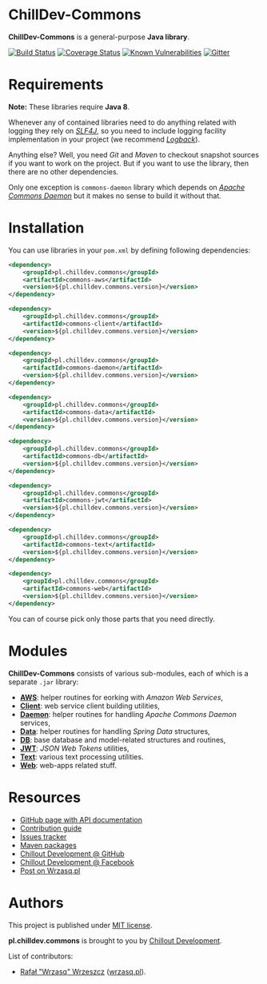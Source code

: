 <!---
# This file is part of the ChillDev-Commons.
#
# @license http://mit-license.org/ The MIT license
# @copyright 2014 - 2018 © by Rafał Wrzeszcz - Wrzasq.pl.
-->

# ChillDev-Commons

**ChillDev-Commons** is a general-purpose **Java library**.

[![Build Status](https://travis-ci.com/chilloutdevelopment/pl.chilldev.commons.svg)](https://travis-ci.org/chilloutdevelopment/pl.chilldev.commons)
[![Coverage Status](https://coveralls.io/repos/chilloutdevelopment/pl.chilldev.commons/badge.png?branch=develop)](https://coveralls.io/r/chilloutdevelopment/pl.chilldev.commons)
[![Known Vulnerabilities](https://snyk.io/test/github/chilloutdevelopment/pl.chilldev.commons/badge.svg)](https://snyk.io/test/github/chilloutdevelopment/pl.chilldev.commons)
[![Gitter](https://badges.gitter.im/Join%20Chat.svg)](https://gitter.im/chilloutdevelopment/pl.chilldev.commons)

# Requirements

**Note:** These libraries require **Java 8**.

Whenever any of contained libraries need to do anything related with logging they rely on [*SLF4J*](https://www.slf4j.org/), so you need to include logging facility implementation in your project (we recommend [*Logback*](https://logback.qos.ch/)).

Anything else? Well, you need *Git* and *Maven* to checkout snapshot sources if you want to work on the project. But if you want to use the library, then there are no other dependencies.

Only one exception is `commons-daemon` library which depends on [*Apache Commons Daemon*](https://commons.apache.org/proper/commons-daemon/) but it makes no sense to build it without that.

# Installation

You can use libraries in your `pom.xml` by defining following dependencies:

```xml
<dependency>
    <groupId>pl.chilldev.commons</groupId>
    <artifactId>commons-aws</artifactId>
    <version>${pl.chilldev.commons.version}</version>
</dependency>

<dependency>
    <groupId>pl.chilldev.commons</groupId>
    <artifactId>commons-client</artifactId>
    <version>${pl.chilldev.commons.version}</version>
</dependency>

<dependency>
    <groupId>pl.chilldev.commons</groupId>
    <artifactId>commons-daemon</artifactId>
    <version>${pl.chilldev.commons.version}</version>
</dependency>

<dependency>
    <groupId>pl.chilldev.commons</groupId>
    <artifactId>commons-data</artifactId>
    <version>${pl.chilldev.commons.version}</version>
</dependency>

<dependency>
    <groupId>pl.chilldev.commons</groupId>
    <artifactId>commons-db</artifactId>
    <version>${pl.chilldev.commons.version}</version>
</dependency>

<dependency>
    <groupId>pl.chilldev.commons</groupId>
    <artifactId>commons-jwt</artifactId>
    <version>${pl.chilldev.commons.version}</version>
</dependency>

<dependency>
    <groupId>pl.chilldev.commons</groupId>
    <artifactId>commons-text</artifactId>
    <version>${pl.chilldev.commons.version}</version>
</dependency>

<dependency>
    <groupId>pl.chilldev.commons</groupId>
    <artifactId>commons-web</artifactId>
    <version>${pl.chilldev.commons.version}</version>
</dependency>
```

You can of course pick only those parts that you need directly.

# Modules

**ChillDev-Commons** consists of various sub-modules, each of which is a separate `.jar` library:

-   [**AWS**](https://chilloutdevelopment.github.io/pl.chilldev.commons/commons-aws/): helper routines for eorking with *Amazon Web Services*,
-   [**Client**](https://chilloutdevelopment.github.io/pl.chilldev.commons/commons-client/): web service client building utilities,
-   [**Daemon**](https://chilloutdevelopment.github.io/pl.chilldev.commons/commons-daemon/): helper routines for handling *Apache Commons Daemon* services,
-   [**Data**](https://chilloutdevelopment.github.io/pl.chilldev.commons/commons-data/): helper routines for handling *Spring Data* structures,
-   [**DB**](https://chilloutdevelopment.github.io/pl.chilldev.commons/commons-db/): base database and model-related structures and routines,
-   [**JWT**](https://chilloutdevelopment.github.io/pl.chilldev.commons/commons-jwt/): *JSON Web Tokens* utilities,
-   [**Text**](https://chilloutdevelopment.github.io/pl.chilldev.commons/commons-text/): various text processing utilities.
-   [**Web**](https://chilloutdevelopment.github.io/pl.chilldev.commons/commons-web/): web-apps related stuff.

# Resources

-   [GitHub page with API documentation](https://chilloutdevelopment.github.io/pl.chilldev.commons)
-   [Contribution guide](https://github.com/chilloutdevelopment/pl.chilldev.commons/blob/develop/CONTRIBUTING.md)
-   [Issues tracker](https://github.com/chilloutdevelopment/pl.chilldev.commons/issues)
-   [Maven packages](https://search.maven.org/search?q=g:pl.chilldev.commons)
-   [Chillout Development @ GitHub](https://github.com/chilloutdevelopment)
-   [Chillout Development @ Facebook](https://www.facebook.com/chilldev)
-   [Post on Wrzasq.pl](https://wrzasq.pl/blog/chilldev-commons-java-library.html)

# Authors

This project is published under [MIT license](https://github.com/chilloutdevelopment/pl.chilldev.commons/tree/master/LICENSE).

**pl.chilldev.commons** is brought to you by [Chillout Development](https://chilldev.pl).

List of contributors:

-   [Rafał "Wrzasq" Wrzeszcz](https://github.com/rafalwrzeszcz) ([wrzasq.pl](https://wrzasq.pl)).
